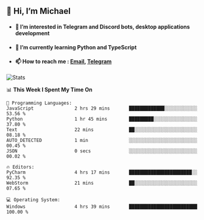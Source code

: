 ## 👋 Hi, I’m Michael
- #### 👀 I’m interested in Telegram and Discord bots, desktop applications development
- #### 🌱 I’m currently learning Python and TypeScript
- #### 📫 How to reach me : [Email](mailto:misha@kurapov.ru), [Telegram](https://t.me/mickr7)

![Stats](https://github-readme-stats.vercel.app/api?username=krpff&show_icons=true&theme=github_dark&hide_border=true&hide=issues&count_private=true&layout=compact)


<!--START_SECTION:waka-->
📊 **This Week I Spent My Time On** 

```text
💬 Programming Languages: 
JavaScript               2 hrs 29 mins       █████████████░░░░░░░░░░░░   53.56 % 
Python                   1 hr 45 mins        █████████░░░░░░░░░░░░░░░░   37.80 % 
Text                     22 mins             ██░░░░░░░░░░░░░░░░░░░░░░░   08.18 % 
AUTO_DETECTED            1 min               ░░░░░░░░░░░░░░░░░░░░░░░░░   00.45 % 
JSON                     0 secs              ░░░░░░░░░░░░░░░░░░░░░░░░░   00.02 % 

🔥 Editors: 
PyCharm                  4 hrs 17 mins       ███████████████████████░░   92.35 % 
WebStorm                 21 mins             ██░░░░░░░░░░░░░░░░░░░░░░░   07.65 % 

💻 Operating System: 
Windows                  4 hrs 39 mins       █████████████████████████   100.00 % 

```


<!--END_SECTION:waka-->
